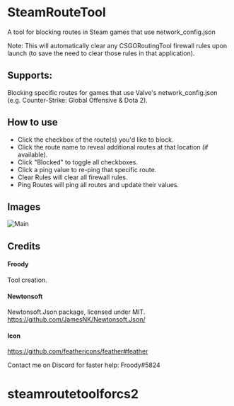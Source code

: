 # SteamRouteTool
A tool for blocking routes in Steam games that use network_config.json

Note: This will automatically clear any CSGORoutingTool firewall rules upon launch (to save the need to clear those rules in that application).

## Supports:
Blocking specific routes for games that use Valve's network_config.json (e.g. Counter-Strike: Global Offensive & Dota 2).

## How to use
* Click the checkbox of the route(s) you'd like to block.
* Click the route name to reveal additional routes at that location (if available).
* Click "Blocked" to toggle all checkboxes.
* Click a ping value to re-ping that specific route.
* Clear Rules will clear all firewall rules.
* Ping Routes will ping all routes and update their values.

## Images
![Main](https://dev.froody.tech/SteamRouteTool/img/Main.png)

## Credits
#### Froody
Tool creation.
#### Newtonsoft
Newtonsoft.Json package, licensed under MIT. https://github.com/JamesNK/Newtonsoft.Json/
#### Icon
https://github.com/feathericons/feather#feather

Contact me on Discord for faster help: Froody#5824
# steamroutetoolforcs2
